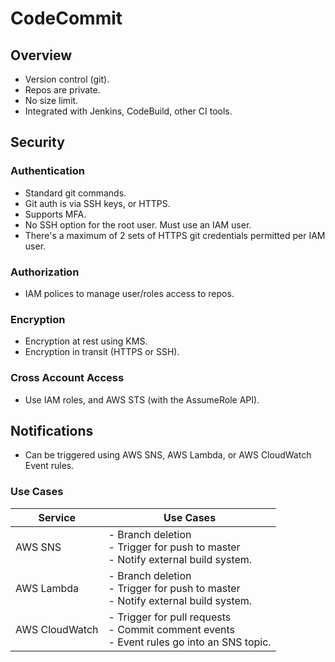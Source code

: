 # CodeCommit

## Overview

- Version control (git).
- Repos are private.
- No size limit.
- Integrated with Jenkins, CodeBuild, other CI tools.

## Security

### Authentication

- Standard git commands.
- Git auth is via SSH keys, or HTTPS.
- Supports MFA.
- No SSH option for the root user. Must use an IAM user.
- There's a maximum of 2 sets of HTTPS git credentials permitted per IAM user.

### Authorization

- IAM polices to manage user/roles access to repos.

### Encryption

- Encryption at rest using KMS.
- Encryption in transit (HTTPS or SSH).

### Cross Account Access

- Use IAM roles, and AWS STS (with the AssumeRole API).

## Notifications

- Can be triggered using AWS SNS, AWS Lambda, or AWS CloudWatch Event rules.

### Use Cases

| Service        | Use Cases                                                                                       |
|----------------|-------------------------------------------------------------------------------------------------|
| AWS SNS        | - Branch deletion<br/>- Trigger for push to master<br/>- Notify external build system.          |
| AWS Lambda     | - Branch deletion<br/>- Trigger for push to master<br/>- Notify external build system.          |
| AWS CloudWatch | - Trigger for pull requests<br/>- Commit comment events<br/>- Event rules go into an SNS topic. |

